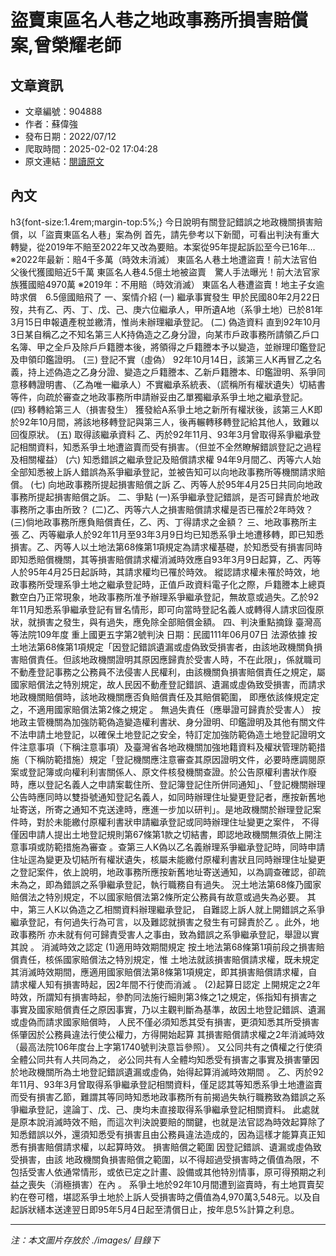 # 盜賣東區名人巷之地政事務所損害賠償案,曾榮耀老師

## 文章資訊
- 文章編號：904888
- 作者：蘇偉強
- 發布日期：2022/07/12
- 爬取時間：2025-02-02 17:04:28
- 原文連結：[閱讀原文](https://real-estate.get.com.tw/Columns/detail.aspx?no=904888)

## 內文
h3{font-size:1.4rem;margin-top:5%;}
今日說明有關登記錯誤之地政機關損害賠償，以「盜賣東區名人巷」案為例 首先，請先參考以下新聞，可看出判決有重大轉變，從2019年不賠至2022年又改為要賠。本案從95年提起訴訟至今已16年…
※2022年最新：賠4千多萬（時效未消滅）
東區名人巷土地遭盜賣！前大法官伯父後代獲國賠近5千萬
東區名人巷4.5億土地被盜賣　驚人手法曝光！前大法官家族獲國賠4970萬
※2019年：不用賠（時效消滅）
東區名人巷遭盜賣！地主子女逾時求償　6.5億國賠飛了
一、案情介紹
(一)
繼承事實發生
甲於民國80年2月22日歿，共有乙、丙、丁、戊、己、庚六位繼承人，甲所遺A地（系爭土地）已於81年3月15日申報遺產稅並繳清，惟尚未辦理繼承登記。
(二)
偽造資料
直到92年10月3日某自稱乙之不知名第三人K持偽造之乙身分證，向某市戶政事務所請領乙戶口名簿、甲之全戶及除戶戶籍謄本後，將領得之戶籍謄本予以變造，並辦理印鑑登記及申領印鑑證明。
(三)
登記不實（虛偽）
92年10月14日，該第三人K再冒乙之名義，持上述偽造之乙身分證、變造之戶籍謄本、乙新戶籍謄本、印鑑證明、系爭同意移轉證明書、（乙為唯一繼承人）不實繼承系統表、（謊稱所有權狀遺失）切結書等件，向疏於審查之地政事務所申請辦妥由乙單獨繼承系爭土地之繼承登記。
(四)
移轉給第三人（損害發生）
獲發給A系爭土地之新所有權狀後，該第三人K即於92年10月間，將該地移轉登記與第三人，後再輾轉移轉登記給其他人，致難以回復原狀。
(五)
取得該繼承資料
乙、丙於92年11月、93年3月曾取得系爭繼承登記相關資料，知悉系爭土地遭盜賣而受有損害。（但並不全然瞭解錯誤登記之過程及相關權益）
(六)
知悉錯誤之繼承登記及賠償請求權
94年9月間乙、丙等六人始全部知悉被上訴人錯誤為系爭繼承登記，並被告知可以向地政事務所等機關請求賠償。
(七)
向地政事務所提起損害賠償之訴
乙、丙等人於95年4月25日共同向地政事務所提起損害賠償之訴。
二、爭點
(一)系爭繼承登記錯誤，是否可歸責於地政事務所之事由所致？
(二)乙、丙等六人之損害賠償請求權是否已罹於2年時效？
(三)倘地政事務所應負賠償責任，乙、丙、丁得請求之金額？
三、地政事務所主張
乙、丙等繼承人於92年11月至93年3月9日均已知悉系爭土地遭移轉，即已知悉損害。乙、丙等人以土地法第68條第1項規定為請求權基礎，於知悉受有損害同時即知悉賠償機關，其等損害賠償請求權消滅時效應自93年3月9日起算，乙、丙等人於95年4月25日起訴時，其請求權均已罹於時效。
縱認請求權未罹於時效，地政事務所受理系爭土地之繼承登記時，正值戶政資料電子化之際，戶籍謄本上總頁數空白乃正常現象，地政事務所准予辦理系爭繼承登記，無故意或過失。乙於92年11月知悉系爭繼承登記有冒名情形，即可向當時登記名義人或轉得人請求回復原狀，就損害之發生，與有過失，應免除全部賠償金額。
四、判決重點摘錄
臺灣高等法院109年度 重上國更五字第2號判決
日期：民國111年06月07日
法源依據
按土地法第68條第1項規定「因登記錯誤遺漏或虛偽致受損害者，由該地政機關負損害賠償責任。但該地政機關證明其原因應歸責於受害人時，不在此限」，係就職司不動產登記事務之公務員不法侵害人民權利，由該機關負損害賠償責任之規定，屬國家賠償法之特別規定，故人民因不動產登記錯誤、遺漏或虛偽致受損害，而請求地政機關賠償時，該地政機關應否負賠償責任及其賠償範圍，
即應依該條規定定之，不適用國家賠償法第2條之規定
。
無過失責任（應舉證可歸責於受害人）
按地政主管機關為加強防範偽造變造權利書狀、身分證明、印鑑證明及其他有關文件不法申請土地登記，以確保土地登記之安全，特訂定加強防範偽造土地登記證明文件注意事項（下稱注意事項）及臺灣省各地政機關加強地籍資料及權狀管理防範措施（下稱防範措施）規定「登記機關應注意審查其原因證明文件，必要時應調閱原案或登記簿或向權利利害關係人、原文件核發機關查證。於公告原權利書狀作廢時，應以登記名義人之申請案載住所、登記簿登記住所併同通知」、「登記機關辦理公告時應同時以雙掛號通知登記名義人，如同時辦理住址變更登記者，應按新舊地址寄送，所寄之通知不克送達時，應進一步加以研判」。是地政機關於辦理登記案件時，對於未能繳付原權利書狀申請繼承登記或同時辦理住址變更之案件，
不得僅因申請人提出土地登記規則第67條第1款之切結書，即認地政機關無須依上開注意事項或防範措施為審查
。查第三人K偽以乙名義辦理系爭繼承登記時，同時申請住址逕為變更及切結所有權狀遺失，核屬未能繳付原權利書狀且同時辦理住址變更之登記案件，依上說明，地政事務所應按新舊地址寄送通知，以為調查確認，卻疏未為之，即為錯誤之系爭繼承登記，執行職務自有過失。
況土地法第68條乃國家賠償法之特別規定，不以國家賠償法第2條所定公務員有故意或過失為必要。
其中，第三人K以偽造之乙相關資料辦理繼承登記，
自難認上訴人就上開錯誤之系爭繼承登記，有何過失行為可言，以及難認就損害之發生有可歸責於乙
。此外，地政事務所
亦未就有何可歸責受害人之事由，致為錯誤之系爭繼承登記，舉證以實其說
。
消滅時效之認定
(1)適用時效期間規定
按土地法第68條第1項前段之損害賠償責任，核係國家賠償法之特別規定，惟
土地法就該損害賠償請求權，既未規定其消滅時效期間，應適用國家賠償法第8條第1項規定，即其損害賠償請求權，自請求權人知有損害時起，因2年間不行使而消滅
。
(2)起算日認定
上開規定之2年時效，所謂知有損害時起，參酌同法施行細則第3條之1之規定，係指知有損害之事實及國家賠償責任之原因事實，乃以主觀判斷為基準，故因土地登記錯誤、遺漏或虛偽而請求國家賠償時，
人民不僅必須知悉其受有損害，更須知悉其所受損害係肇因於公務員違法行使公權力，方得開始起算
其損害賠償請求權之2年消滅時效（最高法院106年度台上字第1740號判決意旨參照）。
又公同共有之債權之行使須全體公同共有人共同為之，
必公同共有人全體均知悉受有損害之事實及損害肇因於地政機關所為土地登記錯誤遺漏或虛偽，始得起算消滅時效期間
。
乙、丙於92年11月、93年3月曾取得系爭繼承登記相關資料，僅足認其等知悉系爭土地遭盜賣而受有損害乙節，難謂其等同時知悉地政事務所有前揭過失執行職務致為錯誤之系爭繼承登記，遑論丁、戊、己、庚均未直接取得系爭繼承登記相關資料。
此處就是原本說消滅時效不賠，而這次判決說要賠的關鍵，也就是法官認為時效起算除了知悉錯誤以外，還須知悉受有損害且由公務員違法造成的，因為這樣才能算真正知悉有損害賠償請求權，以起算時效。
損害賠償之範圍
因登記錯誤、遺漏或虛偽致受損害，由該
地政機關負損害賠償之範圍，以不得超過受損害時之價值為限，不包括受害人依通常情形，或依已定之計畫、設備或其他特別情事，原可得預期之利益之喪失（消極損害）在內
。
系爭土地於92年10月間遭到盜賣時，有土地買賣契約在卷可稽，堪認系爭土地於上訴人受損害時之價值為4,970萬3,548元。以及自起訴狀繕本送達翌日即95年5月4日起至清償日止，按年息5%計算之利息。

---
*注：本文圖片存放於 ./images/ 目錄下*
